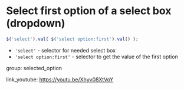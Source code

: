 # Select first option of a select box (dropdown)

```javascript
$('select').val( $('select option:first').val() );
```

- `'select'` - selector for needed select box
- `'select option:first'` - selector to get the value of the first option

group: selected_option


link_youtube: https://youtu.be/Xhyv08XtVoY
